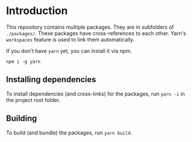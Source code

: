 # Introduction

This repository contains multiple packages. They are in subfolders of `./packages/`.
These packages have cross-references to each other. Yarn's `workspaces` feature is used to link them automatically.

If you don't have `yarn` yet, you can install it via npm.
```
npm i -g yarn
```

## Installing dependencies
To install dependencies (and cross-links) for the packages, run `yarn -i` in the project root folder.

## Building
To build (and bundle) the packages, run `yarn build`.